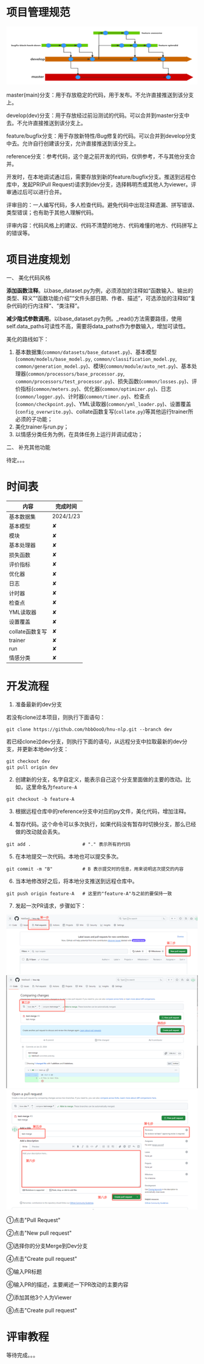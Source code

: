 
# 项目管理规范

![alt 属性文本](assets/develop_guide.png)

master(main)分支：用于存放稳定的代码，用于发布。不允许直接推送到该分支上。

develop(dev)分支：用于存放经过前沿测试的代码。可以合并到master分支中去。不允许直接推送到该分支上。

feature/bugfix分支：用于存放新特性/Bug修复的代码。可以合并到develop分支中去。允许自行创建该分支，允许直接推送到该分支上。

reference分支：参考代码，这个是之前开发的代码，仅供参考，不与其他分支合并。

开发时，在本地调试通过后，需要存放到新的feature/bugfix分支。推送到远程仓库中，发起PR(Pull Request)请求到dev分支，选择韩明杰或其他人为viewer。评审通过后可以进行合并。

评审目的：一人编写代码，多人检查代码。避免代码中出现注释遗漏、拼写错误、类型错误；也有助于其他人理解代码。

评审内容：代码风格上的建议、代码不清楚的地方、代码难懂的地方、代码拼写上的错误等。

# 项目进度规划

一、	美化代码风格

**添加函数注释**。以base_dataset.py为例，必须添加的注释如“函数输入、输出的类型、释义”“函数功能介绍”“文件头部日期、作者、描述”，可选添加的注释如“复杂代码的行内注释”、“类注释”。

**减少隐式参数调用**。以base_dataset.py为例。_read()方法需要路径，使用self.data_paths可读性不高，需要将data_paths作为参数输入，增加可读性。

美化的路线如下：
1. 基本数据集(`common/datasets/base_dataset.py`)、基本模型(`commom/models/base_model.py`, `common/classification_model.py`, `common/generation_model.py`)、模块(`common/module/auto_net.py`)、基本处理器(`common/processors/base_processor.py`, `common/processors/test_processor.py`)、损失函数(`common/losses.py`)、评价指标(`common/meters.py`)、优化器(`common/optimizer.py`)、日志(`common/logger.py`)、计时器(`common/timer.py`)、检查点(`common/checkpoint.py`)、YML读取器(`common/yml_loader.py`)、设置覆盖(`config_overwrite.py`)、collate函数复写(`collate.py`)等其他运行trainer所必须的子功能；
2. 美化trainer与run.py；
3. 以情感分类任务为例，在具体任务上运行并调试成功；

二、	补充其他功能


待定。。。


# 时间表

|  内容   | 完成时间  |
|  ----  | ----  |
| 基本数据集  | 2024/1/23 |
| 基本模型  | &#10008; |
| 模块  | &#10008; |
| 基本处理器  | &#10008; |
| 损失函数  | &#10008; |
| 评价指标  | &#10008; |
| 优化器  | &#10008; |
| 日志  | &#10008; |
| 计时器  | &#10008; |
| 检查点  | &#10008; |
| YML读取器  | &#10008; |
| 设置覆盖  | &#10008; |
| collate函数复写  | &#10008; |
| trainer  | &#10008; |
| run  | &#10008; |
| 情感分类  | &#10008; |

# 开发流程

1. 准备最新的dev分支

若没有clone过本项目，则执行下面语句：
```
git clone https://github.com/hbbOooO/hnu-nlp.git --branch dev
```

若已经clone过dev分支，则执行下面的语句，从远程分支中拉取最新的dev分支，并更新本地dev分支：
```
git checkout dev
git pull origin dev
```

2. 创建新的分支，名字自定义，能表示自己这个分支里面做的主要的改动。比如，这里命名为`feature-A`
```
git checkout -b feature-A
```

3. 根据远程仓库中的reference分支中对应的py文件，美化代码，增加注释。

4. 暂存代码。这个命令可以多次执行，如果代码没有暂存时切换分支，那么已经做的改动就会丢失。
```
git add .                   # "." 表示所有的代码
```

5. 在本地提交一次代码。本地也可以提交多次。
```
git commit -m "B"           # B 表示提交时的信息，用来说明这次提交的内容
```

6. 当本地修改好之后，将本地分支推送到远程仓库中。
```
git push origin feature-A   # 这里的"feature-A"与之前的要保持一致
```

7. 发起一次PR请求，步骤如下：

![alt 属性文本](assets/PR_1.png)
![alt 属性文本](assets/PR_2.png)
![alt 属性文本](assets/PR_3.png)

①点击"Pull Request"

②点击"New pull request"

③选择你的分支Merge到Dev分支

④点击"Create pull request"

⑤输入PR标题

⑥输入PR的描述，主要阐述一下PR改动的主要内容

⑦添加其他3个人为Viewer

⑧点击"Create pull request"

# 评审教程

等待完成。。。

